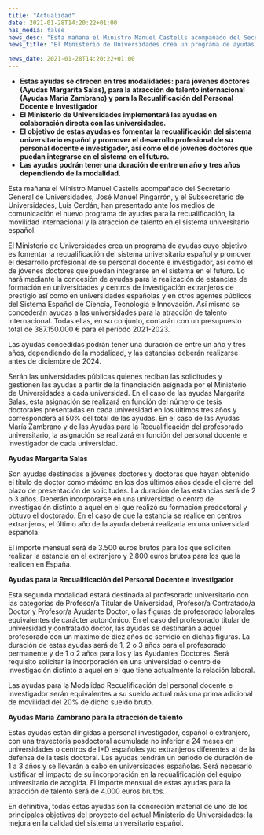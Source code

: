 ```yaml
---
title: "Actualidad"   
date: 2021-01-28T14:20:22+01:00
has_media: false
news_desc: "Esta mañana el Ministro Manuel Castells acompañado del Secretario General de Universidades, José Manuel Pingarrón, y el Subsecretario de Universidades, Luis Cerdán, han presentado ante los medios de comunicación el nuevo programa de ayudas para la recualificación, la movilidad internacional y la atracción de talento en el sistema universitario español."
news_title: "El Ministerio de Universidades crea un programa de ayudas para fomentar la recualificación y la movilidad internacional en el sistema universitario español"

news_date: 2021-01-28T14:20:22+01:00
---
```

<ul>
<li><b>Estas ayudas se ofrecen en tres modalidades: para j&oacute;venes doctores (Ayudas Margarita Salas), para la atracci&oacute;n de talento internacional (Ayudas Mar&iacute;a Zambrano) y para la Recualificaci&oacute;n del Personal Docente e Investigador</b></li>
<li><b>El Ministerio de Universidades implementar&aacute; las ayudas en colaboraci&oacute;n directa con las universidades.</b></li>
<li><b>El objetivo de estas ayudas es fomentar la recualificaci&oacute;n del sistema universitario espa&ntilde;ol y promover el desarrollo profesional de su personal docente e investigador, as&iacute; como el de j&oacute;venes doctores que puedan integrarse en el sistema en el futuro.</b></li>
<li><b>Las ayudas podr&aacute;n tener una duraci&oacute;n de entre un a&ntilde;o y tres a&ntilde;os dependiendo de la modalidad.</b></li>
</ul>
<p>Esta ma&ntilde;ana el Ministro Manuel Castells acompa&ntilde;ado del Secretario General de Universidades, Jos&eacute; Manuel Pingarr&oacute;n, y el Subsecretario de Universidades, Luis Cerd&aacute;n, han presentado ante los medios de comunicaci&oacute;n el nuevo programa de ayudas para la recualificaci&oacute;n, la movilidad internacional y la atracci&oacute;n de talento en el sistema universitario espa&ntilde;ol.</p>
<p>El Ministerio de Universidades crea un programa de ayudas cuyo objetivo es fomentar la recualificaci&oacute;n del sistema universitario espa&ntilde;ol y promover el desarrollo profesional de su personal docente e investigador, as&iacute; como el de j&oacute;venes doctores que puedan integrarse en el sistema en el futuro. Lo har&aacute; mediante la concesi&oacute;n de ayudas para la realizaci&oacute;n de estancias de formaci&oacute;n en universidades y centros de investigaci&oacute;n extranjeros de prestigio as&iacute; como en universidades espa&ntilde;olas y en otros agentes p&uacute;blicos del Sistema Espa&ntilde;ol de Ciencia, Tecnolog&iacute;a e Innovaci&oacute;n. As&iacute; mismo se conceder&aacute;n ayudas a las universidades para la atracci&oacute;n de talento internacional. Todas ellas, en su conjunto, contar&aacute;n con un presupuesto total de 387.150.000 &euro; para el per&iacute;odo 2021-2023.</p>
<p>Las ayudas concedidas podr&aacute;n tener una duraci&oacute;n de entre un a&ntilde;o y tres a&ntilde;os, dependiendo de la modalidad, y las estancias deber&aacute;n realizarse antes de diciembre de 2024.</p>
<p>Ser&aacute;n las universidades p&uacute;blicas quienes reciban las solicitudes y gestionen las ayudas a partir de la financiaci&oacute;n asignada por el Ministerio de Universidades a cada universidad. En el caso de las ayudas Margarita Salas, esta asignaci&oacute;n se realizar&aacute; en funci&oacute;n del n&uacute;mero de tesis doctorales presentadas en cada universidad en los &uacute;ltimos tres a&ntilde;os y corresponder&aacute; al 50% del total de las ayudas. En el caso de las Ayudas Mar&iacute;a Zambrano y de las Ayudas para la Recualificaci&oacute;n del profesorado universitario, la asignaci&oacute;n se realizar&aacute; en funci&oacute;n del personal docente e investigador de cada universidad.</p>
<p><b>Ayudas Margarita Salas</b></p>
<p>Son ayudas destinadas a j&oacute;venes doctores y doctoras que hayan obtenido el t&iacute;tulo de doctor como m&aacute;ximo en los dos &uacute;ltimos a&ntilde;os desde el cierre del plazo de presentaci&oacute;n de solicitudes. La duraci&oacute;n de las estancias ser&aacute; de 2 o 3 a&ntilde;os. Deber&aacute;n incorporarse en una universidad o centro de investigaci&oacute;n distinto a aquel en el que realiz&oacute; su formaci&oacute;n predoctoral y obtuvo el doctorado. En el caso de que la estancia se realice en centros extranjeros, el &uacute;ltimo a&ntilde;o de la ayuda deber&aacute; realizarla en una universidad espa&ntilde;ola.</p>
<p>El importe mensual ser&aacute; de 3.500 euros brutos para los que soliciten realizar la estancia en el extranjero y 2.800 euros brutos para los que la realicen en Espa&ntilde;a.</p>
<p><b>Ayudas para la Recualificaci&oacute;n del Personal Docente e Investigador</b></p>
<p>Esta segunda modalidad estar&aacute; destinada al profesorado universitario con las categor&iacute;as de Profesor/a Titular de Universidad, Profesor/a Contratado/a Doctor y Profesor/a Ayudante Doctor, o las figuras de profesorado laborales equivalentes de car&aacute;cter auton&oacute;mico. En el caso del profesorado titular de universidad y contratado doctor, las ayudas se destinar&aacute;n a aquel profesorado con un m&aacute;ximo de diez a&ntilde;os de servicio en dichas figuras. La duraci&oacute;n de estas ayudas ser&aacute; de 1, 2 o 3 a&ntilde;os para el profesorado permanente y de 1 o 2 a&ntilde;os para los y las Ayudantes Doctores. Ser&aacute; requisito solicitar la incorporaci&oacute;n en una universidad o centro de investigaci&oacute;n distinto a aquel en el que tiene actualmente la relaci&oacute;n laboral.</p>
<p>Las ayudas para la Modalidad Recualificaci&oacute;n del personal docente e investigador ser&aacute;n equivalentes a su sueldo actual m&aacute;s una prima adicional de movilidad del 20% de dicho sueldo bruto.</p>
<p><b>Ayudas Mar&iacute;a Zambrano para la atracci&oacute;n de talento</b></p>
<p>Estas ayudas est&aacute;n dirigidas a personal investigador, espa&ntilde;ol o extranjero, con una trayectoria posdoctoral acumulada no inferior a 24 meses en universidades o centros de I+D espa&ntilde;oles y/o extranjeros diferentes al de la defensa de la tesis doctoral. Las ayudas tendr&aacute;n un periodo de duraci&oacute;n de 1 a 3 a&ntilde;os y se llevar&aacute;n a cabo en universidades espa&ntilde;olas. Ser&aacute; necesario justificar el impacto de su incorporaci&oacute;n en la recualificaci&oacute;n del equipo universitario de acogida. El importe mensual de estas ayudas para la atracci&oacute;n de talento ser&aacute; de 4.000 euros brutos.</p>
<p>En definitiva, todas estas ayudas son la concreci&oacute;n material de uno de los principales objetivos del proyecto del actual Ministerio de Universidades: la mejora en la calidad del sistema universitario espa&ntilde;ol.</p>